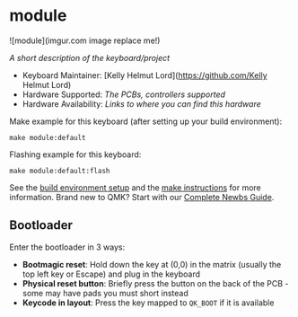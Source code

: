 # module

![module](imgur.com image replace me!)

*A short description of the keyboard/project*

* Keyboard Maintainer: [Kelly Helmut Lord](https://github.com/Kelly Helmut Lord)
* Hardware Supported: *The PCBs, controllers supported*
* Hardware Availability: *Links to where you can find this hardware*

Make example for this keyboard (after setting up your build environment):

    make module:default

Flashing example for this keyboard:

    make module:default:flash

See the [build environment setup](https://docs.qmk.fm/#/getting_started_build_tools) and the [make instructions](https://docs.qmk.fm/#/getting_started_make_guide) for more information. Brand new to QMK? Start with our [Complete Newbs Guide](https://docs.qmk.fm/#/newbs).

## Bootloader

Enter the bootloader in 3 ways:

* **Bootmagic reset**: Hold down the key at (0,0) in the matrix (usually the top left key or Escape) and plug in the keyboard
* **Physical reset button**: Briefly press the button on the back of the PCB - some may have pads you must short instead
* **Keycode in layout**: Press the key mapped to `QK_BOOT` if it is available
